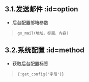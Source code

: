 ## 3.1.发送邮件  :id=option

- 后台配置邮箱参数
> `go_mail(地址，标题，内容)`


## 3.2.系统配置  :id=method

- 获取后台配置标签
> `{:get_config('字段')}`
